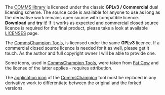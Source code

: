 The [COMMS library](https://github.com/arobenko/comms_champion#comms-library) is licensed under
the classic **GPLv3 / Commercial** dual licensing scheme. The
source code is available for anyone to use as long as the derivative work
remains open source with compatible licence. **Download** and **try** it! 
If it works as expected and commercial closed source licence is required for the final
product, please take a look at available 
[LICENSES](https://arobenko.github.io/cc/licenses) page.

The [CommsChampion Tools](https://github.com/arobenko/comms_champion#commschampion-tools),
is licensed under the same **GPLv3**
licence. If a commercial closed source licence is needed for it 
as well, please get it touch. As the author and full copyright owner I will be
able to provide one.

Some icons, used in 
[CommsChampion Tools](https://github.com/arobenko/comms_champion#commschampion-tools), 
were taken from
[Fat Cow](http://www.fatcow.com/free-icons) and the license of the latter
applies - requires attribution.

The [application icon](comms_champion/app/cc_view/src/image/app_icon.png) of the
[CommsChampion](#commschampion-tools) tool must
be replaced in any derivative work to differentiate between the original and
the forked versions.

